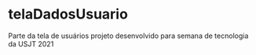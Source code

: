 # telaDadosUsuario
Parte da tela de usuários projeto desenvolvido para semana de tecnologia da USJT 2021
